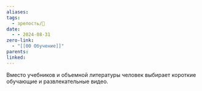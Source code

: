 ```yaml
---
aliases: 
tags:
  - зрелость/🌱
date:
  - - 2024-08-31
zero-link:
  - "[[00 Обучение]]"
parents: 
linked:
---
```

Вместо учебников и объемной литературы человек выбирает короткие обучающие и развлекательные видео.